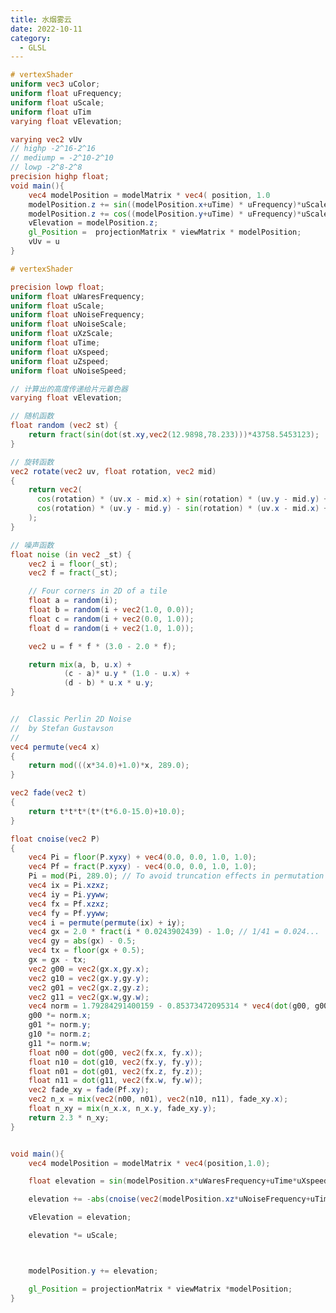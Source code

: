 ```yaml
---
title: 水烟雾云
date: 2022-10-11
category:
  - GLSL
---
```


```glsl
# vertexShader
uniform vec3 uColor;
uniform float uFrequency;
uniform float uScale;
uniform float uTim
varying float vElevation;

varying vec2 vUv
// highp -2^16-2^16
// mediump = -2^10-2^10
// lowp -2^8-2^8
precision highp float;
void main(){
    vec4 modelPosition = modelMatrix * vec4( position, 1.0 
    modelPosition.z += sin((modelPosition.x+uTime) * uFrequency)*uScale ;
    modelPosition.z += cos((modelPosition.y+uTime) * uFrequency)*uScale
    vElevation = modelPosition.z;
    gl_Position =  projectionMatrix * viewMatrix * modelPosition;
    vUv = u
}


```

<div ref="float" class="fog_dom"></div>

```glsl
# vertexShader

precision lowp float;
uniform float uWaresFrequency;
uniform float uScale;
uniform float uNoiseFrequency;
uniform float uNoiseScale;
uniform float uXzScale;
uniform float uTime;
uniform float uXspeed;
uniform float uZspeed;
uniform float uNoiseSpeed;

// 计算出的高度传递给片元着色器
varying float vElevation;

// 随机函数
float random (vec2 st) {
    return fract(sin(dot(st.xy,vec2(12.9898,78.233)))*43758.5453123);
}

// 旋转函数
vec2 rotate(vec2 uv, float rotation, vec2 mid)
{
    return vec2(
      cos(rotation) * (uv.x - mid.x) + sin(rotation) * (uv.y - mid.y) + mid.x,
      cos(rotation) * (uv.y - mid.y) - sin(rotation) * (uv.x - mid.x) + mid.y
    );
}

// 噪声函数
float noise (in vec2 _st) {
    vec2 i = floor(_st);
    vec2 f = fract(_st);

    // Four corners in 2D of a tile
    float a = random(i);
    float b = random(i + vec2(1.0, 0.0));
    float c = random(i + vec2(0.0, 1.0));
    float d = random(i + vec2(1.0, 1.0));

    vec2 u = f * f * (3.0 - 2.0 * f);

    return mix(a, b, u.x) +
            (c - a)* u.y * (1.0 - u.x) +
            (d - b) * u.x * u.y;
}


//	Classic Perlin 2D Noise
//	by Stefan Gustavson
//
vec4 permute(vec4 x)
{
    return mod(((x*34.0)+1.0)*x, 289.0);
}

vec2 fade(vec2 t)
{
    return t*t*t*(t*(t*6.0-15.0)+10.0);
}

float cnoise(vec2 P)
{
    vec4 Pi = floor(P.xyxy) + vec4(0.0, 0.0, 1.0, 1.0);
    vec4 Pf = fract(P.xyxy) - vec4(0.0, 0.0, 1.0, 1.0);
    Pi = mod(Pi, 289.0); // To avoid truncation effects in permutation
    vec4 ix = Pi.xzxz;
    vec4 iy = Pi.yyww;
    vec4 fx = Pf.xzxz;
    vec4 fy = Pf.yyww;
    vec4 i = permute(permute(ix) + iy);
    vec4 gx = 2.0 * fract(i * 0.0243902439) - 1.0; // 1/41 = 0.024...
    vec4 gy = abs(gx) - 0.5;
    vec4 tx = floor(gx + 0.5);
    gx = gx - tx;
    vec2 g00 = vec2(gx.x,gy.x);
    vec2 g10 = vec2(gx.y,gy.y);
    vec2 g01 = vec2(gx.z,gy.z);
    vec2 g11 = vec2(gx.w,gy.w);
    vec4 norm = 1.79284291400159 - 0.85373472095314 * vec4(dot(g00, g00), dot(g01, g01), dot(g10, g10), dot(g11, g11));
    g00 *= norm.x;
    g01 *= norm.y;
    g10 *= norm.z;
    g11 *= norm.w;
    float n00 = dot(g00, vec2(fx.x, fy.x));
    float n10 = dot(g10, vec2(fx.y, fy.y));
    float n01 = dot(g01, vec2(fx.z, fy.z));
    float n11 = dot(g11, vec2(fx.w, fy.w));
    vec2 fade_xy = fade(Pf.xy);
    vec2 n_x = mix(vec2(n00, n01), vec2(n10, n11), fade_xy.x);
    float n_xy = mix(n_x.x, n_x.y, fade_xy.y);
    return 2.3 * n_xy;
}


void main(){
    vec4 modelPosition = modelMatrix * vec4(position,1.0);

    float elevation = sin(modelPosition.x*uWaresFrequency+uTime*uXspeed)*sin(modelPosition.z*uWaresFrequency*uXzScale+uTime*uZspeed);

    elevation += -abs(cnoise(vec2(modelPosition.xz*uNoiseFrequency+uTime*uNoiseSpeed))) *uNoiseScale;

    vElevation = elevation;

    elevation *= uScale;



    modelPosition.y += elevation;

    gl_Position = projectionMatrix * viewMatrix *modelPosition;
}
```

<div ref="fog" class="fog_dom"></div>

<script setup>
import {ref,onMounted} from 'vue'
import * as THREE from "three";
import { OrbitControls } from "three/examples/jsm/controls/OrbitControls";
import * as dat from "dat.gui";

const fog = ref()

const vertexShader = `
precision lowp float;
uniform float uWaresFrequency;
uniform float uScale;
uniform float uNoiseFrequency;
uniform float uNoiseScale;
uniform float uXzScale;
uniform float uTime;
uniform float uXspeed;
uniform float uZspeed;
uniform float uNoiseSpeed;

// 计算出的高度传递给片元着色器
varying float vElevation;

// 随机函数
float random (vec2 st) {
    return fract(sin(dot(st.xy,vec2(12.9898,78.233)))*43758.5453123);
}

// 旋转函数
vec2 rotate(vec2 uv, float rotation, vec2 mid)
{
    return vec2(
      cos(rotation) * (uv.x - mid.x) + sin(rotation) * (uv.y - mid.y) + mid.x,
      cos(rotation) * (uv.y - mid.y) - sin(rotation) * (uv.x - mid.x) + mid.y
    );
}

// 噪声函数
float noise (in vec2 _st) {
    vec2 i = floor(_st);
    vec2 f = fract(_st);

    // Four corners in 2D of a tile
    float a = random(i);
    float b = random(i + vec2(1.0, 0.0));
    float c = random(i + vec2(0.0, 1.0));
    float d = random(i + vec2(1.0, 1.0));

    vec2 u = f * f * (3.0 - 2.0 * f);

    return mix(a, b, u.x) +
            (c - a)* u.y * (1.0 - u.x) +
            (d - b) * u.x * u.y;
}


//	Classic Perlin 2D Noise 
//	by Stefan Gustavson
//
vec4 permute(vec4 x)
{
    return mod(((x*34.0)+1.0)*x, 289.0);
}

vec2 fade(vec2 t)
{
    return t*t*t*(t*(t*6.0-15.0)+10.0);
}

float cnoise(vec2 P)
{
    vec4 Pi = floor(P.xyxy) + vec4(0.0, 0.0, 1.0, 1.0);
    vec4 Pf = fract(P.xyxy) - vec4(0.0, 0.0, 1.0, 1.0);
    Pi = mod(Pi, 289.0); // To avoid truncation effects in permutation
    vec4 ix = Pi.xzxz;
    vec4 iy = Pi.yyww;
    vec4 fx = Pf.xzxz;
    vec4 fy = Pf.yyww;
    vec4 i = permute(permute(ix) + iy);
    vec4 gx = 2.0 * fract(i * 0.0243902439) - 1.0; // 1/41 = 0.024...
    vec4 gy = abs(gx) - 0.5;
    vec4 tx = floor(gx + 0.5);
    gx = gx - tx;
    vec2 g00 = vec2(gx.x,gy.x);
    vec2 g10 = vec2(gx.y,gy.y);
    vec2 g01 = vec2(gx.z,gy.z);
    vec2 g11 = vec2(gx.w,gy.w);
    vec4 norm = 1.79284291400159 - 0.85373472095314 * vec4(dot(g00, g00), dot(g01, g01), dot(g10, g10), dot(g11, g11));
    g00 *= norm.x;
    g01 *= norm.y;
    g10 *= norm.z;
    g11 *= norm.w;
    float n00 = dot(g00, vec2(fx.x, fy.x));
    float n10 = dot(g10, vec2(fx.y, fy.y));
    float n01 = dot(g01, vec2(fx.z, fy.z));
    float n11 = dot(g11, vec2(fx.w, fy.w));
    vec2 fade_xy = fade(Pf.xy);
    vec2 n_x = mix(vec2(n00, n01), vec2(n10, n11), fade_xy.x);
    float n_xy = mix(n_x.x, n_x.y, fade_xy.y);
    return 2.3 * n_xy;
}


void main(){
    vec4 modelPosition = modelMatrix * vec4(position,1.0);

    float elevation = sin(modelPosition.x*uWaresFrequency+uTime*uXspeed)*sin(modelPosition.z*uWaresFrequency*uXzScale+uTime*uZspeed);

    elevation += -abs(cnoise(vec2(modelPosition.xz*uNoiseFrequency+uTime*uNoiseSpeed))) *uNoiseScale;
    
    vElevation = elevation;
    
    elevation *= uScale;

    

    modelPosition.y += elevation;

    gl_Position = projectionMatrix * viewMatrix *modelPosition;
}

`

const fragmentShader = `
precision lowp float;

uniform vec3 uHighColor;
uniform vec3 uLowColor;
varying float vElevation;
uniform float uOpacity;

void main(){
    float a = (vElevation+1.0)/2.0;
    vec3 color = mix(uLowColor,uHighColor,a);
    gl_FragColor = vec4(color,uOpacity);
}
`

const initFog = () => {
    //创建gui对象
    const gui = new dat.GUI();

    // 初始化场景
    const scene = new THREE.Scene();

    // 创建透视相机
    const camera = new THREE.PerspectiveCamera(
      90,
      2,
      0.1,
      1000
    );
    camera.position.set(0, 0, 2);
    scene.add(camera);
    const params = {
        uWaresFrequency: 14,
        uScale: 0.03,
        uXzScale: 1.5,
        uNoiseFrequency: 10,
        uNoiseScale: 1.5,
        uLowColor: "#ff0000",
        uHighColor: "#ffff00",
        uXspeed: 1,
        uZspeed: 1,
        uNoiseSpeed: 1,
        uOpacity: 1,
    };

    const shaderMaterial = new THREE.ShaderMaterial({
      vertexShader: vertexShader,
      fragmentShader: fragmentShader,
      side: THREE.DoubleSide,
      uniforms: {
        uWaresFrequency: {
          value: params.uWaresFrequency,
        },
        uScale: {
          value: params.uScale,
        },
        uNoiseFrequency: {
          value: params.uNoiseFrequency,
        },
        uNoiseScale: {
          value: params.uNoiseScale,
        },
        uXzScale: {
          value: params.uXzScale,
        },
        uTime: {
          value: params.uTime,
        },
        uLowColor: {
          value: new THREE.Color(params.uLowColor),
        },
        uHighColor: {
          value: new THREE.Color(params.uHighColor),
        },
        uXspeed: {
          value: params.uXspeed,
        },
        uZspeed: {
          value: params.uZspeed,
        },
        uNoiseSpeed: {
          value: params.uNoiseSpeed,
        },
        uOpacity: {
          value: params.uOpacity,
        },
      },
      transparent: true,
    });

    gui
      .add(params, "uWaresFrequency")
      .min(1)
      .max(100)
      .step(0.1)
      .onChange((value) => {
        shaderMaterial.uniforms.uWaresFrequency.value = value;
      });

    gui
      .add(params, "uScale")
      .min(0)
      .max(0.2)
      .step(0.001)
      .onChange((value) => {
        shaderMaterial.uniforms.uScale.value = value;
      });

    gui
      .add(params, "uNoiseFrequency")
      .min(1)
      .max(100)
      .step(0.1)
      .onChange((value) => {
        shaderMaterial.uniforms.uNoiseFrequency.value = value;
      });

    gui
      .add(params, "uNoiseScale")
      .min(0)
      .max(5)
      .step(0.001)
      .onChange((value) => {
        shaderMaterial.uniforms.uNoiseScale.value = value;
      });

    gui
      .add(params, "uXzScale")
      .min(0)
      .max(5)
      .step(0.1)
      .onChange((value) => {
        shaderMaterial.uniforms.uXzScale.value = value;
      });

    gui.addColor(params, "uLowColor").onFinishChange((value) => {
      shaderMaterial.uniforms.uLowColor.value = new THREE.Color(value);
    });
    gui.addColor(params, "uHighColor").onFinishChange((value) => {
      shaderMaterial.uniforms.uHighColor.value = new THREE.Color(value);
    });

    gui
      .add(params, "uXspeed")
      .min(0)
      .max(5)
      .step(0.001)
      .onChange((value) => {
        shaderMaterial.uniforms.uXspeed.value = value;
      });

    gui
      .add(params, "uZspeed")
      .min(0)
      .max(5)
      .step(0.001)
      .onChange((value) => {
        shaderMaterial.uniforms.uZspeed.value = value;
      });

    gui
      .add(params, "uNoiseSpeed")
      .min(0)
      .max(5)
      .step(0.001)
      .onChange((value) => {
        shaderMaterial.uniforms.uNoiseSpeed.value = value;
      });

    gui
      .add(params, "uOpacity")
      .min(0)
      .max(1)
      .step(0.01)
      .onChange((value) => {
        shaderMaterial.uniforms.uOpacity.value = value;
      });

    const plane = new THREE.Mesh(
      new THREE.PlaneBufferGeometry(1, 1, 1024, 1024),
      shaderMaterial
    );
    plane.rotation.x = -Math.PI / 2;

    scene.add(plane);

    // 初始化渲染器
    const renderer = new THREE.WebGLRenderer();

    // 设置渲染尺寸大小
    renderer.setSize(fog.value.offsetWidth,fog.value.offsetWidth/2);

    if(!__VUEPRESS_SSR__) {
        window.addEventListener("resize", () => {
            //   更新渲染器
            renderer.setSize(fog.value.offsetWidth,fog.value.offsetWidth/2);
            //   设置渲染器的像素比例
            renderer.setPixelRatio(window.devicePixelRatio);
        });
    }
    fog.value.appendChild(renderer.domElement);
    fog.value.appendChild(gui.domElement)
    gui.domElement.style.position = 'absolute';
    gui.domElement.style.top="0px";
    gui.domElement.style.right="0px";

    // 初始化控制器
    const controls = new OrbitControls(camera, renderer.domElement);
    // 设置控制器阻尼
    controls.enableDamping = true;

    const clock = new THREE.Clock();
    function animate(t) {
      const elapsedTime = clock.getElapsedTime();
      shaderMaterial.uniforms.uTime.value = elapsedTime;
      requestAnimationFrame(animate);
      // 使用渲染器渲染相机看这个场景的内容渲染出来
      renderer.render(scene, camera);
    }

    animate();



}

const float = ref()

const initFloat = () => {
  const gui = new dat.GUI();

  // console.log(THREE);
  // 初始化场景
  const scene = new THREE.Scene();

  // 创建透视相机
  const camera = new THREE.PerspectiveCamera(
    90,
    2,
    0.1,
    1000
  );
  // 设置相机位置
  // object3d具有position，属性是1个3维的向量
  camera.position.set(0, 0, 2);
  scene.add(camera);

  const textureLoader = new THREE.TextureLoader();
  const texture = textureLoader.load("/assets/textures/ca.jpeg");
  const params = {
    uFrequency: 10,
    uScale: 0.1,
  };


  // 创建着色器材质;
  const shaderMaterial = new THREE.ShaderMaterial({
    vertexShader: `
      uniform vec3 uColor;
      uniform float uFrequency;
      uniform float uScale;
      uniform float uTime;

      varying float vElevation;
      varying vec2 vUv;

      // highp -2^16-2^16
      // mediump = -2^10-2^10
      // lowp -2^8-2^8
      precision highp float;
      void main(){
          vec4 modelPosition = modelMatrix * vec4( position, 1.0 );

          modelPosition.z += sin((modelPosition.x+uTime) * uFrequency)*uScale ;
          modelPosition.z += cos((modelPosition.y+uTime) * uFrequency)*uScale ;

          vElevation = modelPosition.z;
          gl_Position =  projectionMatrix * viewMatrix * modelPosition;
          vUv = uv;

      }

    `,
    fragmentShader: `
      uniform vec3 uColor;
      varying float vElevation;
      precision highp float;
      varying vec2 vUv;

      uniform sampler2D uTexture;
      void main(){
          float alpha = (vElevation+0.1)+0.8;
          vec4 textureColor = texture2D(uTexture,vUv);
          textureColor.rgb*=alpha;
          gl_FragColor = textureColor;
      }

    `,
    uniforms: {
      uColor: {
        value: new THREE.Color("purple"),
      },
      // 波浪的频率
      uFrequency: {
        value: params.uFrequency,
      },
      // 波浪的幅度
      uScale: {
        value: params.uScale,
      },
      // 动画时间
      uTime: {
        value: 0,
      },
      uTexture: {
        value: texture,
      },
    },
    side: THREE.DoubleSide,
    transparent: true,
  });

  gui
    .add(params, "uFrequency")
    .min(0)
    .max(50)
    .step(0.1)
    .onChange((value) => {
      shaderMaterial.uniforms.uFrequency.value = value;
    });
  gui
    .add(params, "uScale")
    .min(0)
    .max(1)
    .step(0.01)
    .onChange((value) => {
      shaderMaterial.uniforms.uScale.value = value;
    });
  const floor = new THREE.Mesh(
    new THREE.PlaneBufferGeometry(1, 1, 64, 64),
    shaderMaterial
  );

  scene.add(floor);

  const renderer = new THREE.WebGLRenderer();

  renderer.setSize(float.value.offsetWidth, float.value.offsetWidth/2);

  float.value.appendChild(renderer.domElement)
  float.value.appendChild(gui.domElement)
  gui.domElement.style.position = 'absolute';
  gui.domElement.style.top="0px";
  gui.domElement.style.right="0px";


  if(!__VUEPRESS_SSR__) {
    window.addEventListener("resize", () => {
    //   更新渲染器
    renderer.setSize(float.value.offsetWidth, float.value.offsetWidth/2);

    //   设置渲染器的像素比例
    renderer.setPixelRatio(window.devicePixelRatio);
  });
  }

  const controls = new OrbitControls(camera, renderer.domElement);
  // 设置控制器阻尼
  controls.enableDamping = true;

  const clock = new THREE.Clock();
  function animate(t) {
    const elapsedTime = clock.getElapsedTime();
    shaderMaterial.uniforms.uTime.value = elapsedTime;
    //   console.log(elapsedTime);
    requestAnimationFrame(animate);
    // 使用渲染器渲染相机看这个场景的内容渲染出来
    renderer.render(scene, camera);
  }

  animate();

}

<<<<<<< HEAD
onMounted(()=>{
=======
onMounted(async ()=>{
// import * as dat from "dat.gui";
 dat = await import('dat.gui')

>>>>>>> 6456c69b7aa604175684f41baf40d6eb929d17cb
    initFog()
    initFloat()
})

</script>

<style scoped>

    .fog_dom {
        position:relative;
    }
</style>
